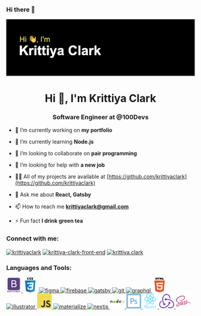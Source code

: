 ### Hi there 👋
[![MasterHead](header.png)](https://github.com/krittiyaclark)

<h1 align="center">Hi 👋, I'm Krittiya Clark</h1>
<h3 align="center">Software Engineer at @100Devs</h3>

- 🔭 I’m currently working on **my portfolio**

- 🌱 I’m currently learning **Node.js**

- 👯 I’m looking to collaborate on **pair programming**

- 🤝 I’m looking for help with **a new job**

- 👨‍💻 All of my projects are available at [https://github.com/krittiyaclark](https://github.com/krittiyaclark)

- 💬 Ask me about **React, Gatsby**

- 📫 How to reach me **krittiyaclark@gmail.com**

- ⚡ Fun fact **I drink green tea**

<h3 align="left">Connect with me:</h3>
<p align="left">
<a href="https://twitter.com/krittiyaclark" target="blank"><img align="center" src="https://raw.githubusercontent.com/rahuldkjain/github-profile-readme-generator/master/src/images/icons/Social/twitter.svg" alt="krittiyaclark" height="30" width="40" /></a>
<a href="https://linkedin.com/in/krittiya-clark-front-end" target="blank"><img align="center" src="https://raw.githubusercontent.com/rahuldkjain/github-profile-readme-generator/master/src/images/icons/Social/linked-in-alt.svg" alt="krittiya-clark-front-end" height="30" width="40" /></a>
<a href="https://fb.com/krittiya.clark" target="blank"><img align="center" src="https://raw.githubusercontent.com/rahuldkjain/github-profile-readme-generator/master/src/images/icons/Social/facebook.svg" alt="krittiya.clark" height="30" width="40" /></a>
</p>

<h3 align="left">Languages and Tools:</h3>
<p align="left"> <a href="https://getbootstrap.com" target="_blank"> <img src="https://raw.githubusercontent.com/devicons/devicon/master/icons/bootstrap/bootstrap-plain-wordmark.svg" alt="bootstrap" width="40" height="40"/> </a> <a href="https://www.w3schools.com/css/" target="_blank"> <img src="https://raw.githubusercontent.com/devicons/devicon/master/icons/css3/css3-original-wordmark.svg" alt="css3" width="40" height="40"/> </a> <a href="https://www.figma.com/" target="_blank"> <img src="https://www.vectorlogo.zone/logos/figma/figma-icon.svg" alt="figma" width="40" height="40"/> </a> <a href="https://firebase.google.com/" target="_blank"> <img src="https://www.vectorlogo.zone/logos/firebase/firebase-icon.svg" alt="firebase" width="40" height="40"/> </a> <a href="https://www.gatsbyjs.com/" target="_blank"> <img src="https://www.vectorlogo.zone/logos/gatsbyjs/gatsbyjs-icon.svg" alt="gatsby" width="40" height="40"/> </a> <a href="https://git-scm.com/" target="_blank"> <img src="https://www.vectorlogo.zone/logos/git-scm/git-scm-icon.svg" alt="git" width="40" height="40"/> </a> <a href="https://graphql.org" target="_blank"> <img src="https://www.vectorlogo.zone/logos/graphql/graphql-icon.svg" alt="graphql" width="40" height="40"/> </a> <a href="https://www.w3.org/html/" target="_blank"> <img src="https://raw.githubusercontent.com/devicons/devicon/master/icons/html5/html5-original-wordmark.svg" alt="html5" width="40" height="40"/> </a> <a href="https://www.adobe.com/in/products/illustrator.html" target="_blank"> <img src="https://www.vectorlogo.zone/logos/adobe_illustrator/adobe_illustrator-icon.svg" alt="illustrator" width="40" height="40"/> </a> <a href="https://developer.mozilla.org/en-US/docs/Web/JavaScript" target="_blank"> <img src="https://raw.githubusercontent.com/devicons/devicon/master/icons/javascript/javascript-original.svg" alt="javascript" width="40" height="40"/> </a> <a href="https://materializecss.com/" target="_blank"> <img src="https://raw.githubusercontent.com/prplx/svg-logos/5585531d45d294869c4eaab4d7cf2e9c167710a9/svg/materialize.svg" alt="materialize" width="40" height="40"/> </a> <a href="https://nextjs.org/" target="_blank"> <img src="https://cdn.worldvectorlogo.com/logos/nextjs-3.svg" alt="nextjs" width="40" height="40"/> </a> <a href="https://nodejs.org" target="_blank"> <img src="https://raw.githubusercontent.com/devicons/devicon/master/icons/nodejs/nodejs-original-wordmark.svg" alt="nodejs" width="40" height="40"/> </a> <a href="https://www.photoshop.com/en" target="_blank"> <img src="https://raw.githubusercontent.com/devicons/devicon/master/icons/photoshop/photoshop-line.svg" alt="photoshop" width="40" height="40"/> </a> <a href="https://reactjs.org/" target="_blank"> <img src="https://raw.githubusercontent.com/devicons/devicon/master/icons/react/react-original-wordmark.svg" alt="react" width="40" height="40"/> </a> <a href="https://redux.js.org" target="_blank"> <img src="https://raw.githubusercontent.com/devicons/devicon/master/icons/redux/redux-original.svg" alt="redux" width="40" height="40"/> </a> <a href="https://sass-lang.com" target="_blank"> <img src="https://raw.githubusercontent.com/devicons/devicon/master/icons/sass/sass-original.svg" alt="sass" width="40" height="40"/> </a> </p>

<!-- - 🔭 I’m currently working on a Gatsby construction website.
- 🌱 I’m currently learning Jamstack.
- 👯 I’m looking to collaborate on pair programming.
- 🤔 I’m looking for help with find a new job.
- 💬 Ask me about Jamstack and Thailand.
- 📫 How to reach me: krittiyaclark@gmail.com
- 😄 Pronouns: Krittiya
- ⚡ Fun fact: I drink grean tea.
- 

[![GitHub Streak](http://github-readme-streak-stats.herokuapp.com?user=krittiyaclark)](https://git.io/streak-stats)
<!--
**krittiyaclark/krittiyaclark** is a ✨ _special_ ✨ repository because its `README.md` (this file) appears on your GitHub profile.

Here are some ideas to get you started:

- 🔭 I’m currently working on a Gatsby construction website.
- 🌱 I’m currently learning Jamstack.
- 👯 I’m looking to collaborate on pair programming.
- 🤔 I’m looking for help with find a new job.
- 💬 Ask me about Jamstack and Thailand.
- 📫 How to reach me: krittiyaclark@gmail.com
- 😄 Pronouns: Krittiya
- ⚡ Fun fact: I drink grean tea.
-->
